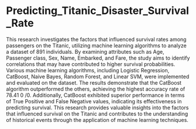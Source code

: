 # Predicting_Titanic_Disaster_Survival_Rate
This research investigates the factors that influenced survival rates among passengers on the Titanic, utilizing machine learning algorithms to analyze a dataset of 891 individuals. By examining attributes such as Age, Passenger class, Sex, Name, Embarked, and Fare, the study aims to identify correlations that may have contributed to higher survival probabilities. Various machine learning algorithms, including Logistic Regression, CatBoost, Naive Bayes, Random Forest, and Linear SVM, were implemented and evaluated on the dataset. The results demonstrate that the CatBoost algorithm outperformed the others, achieving the highest accuracy rate of 78.41 0 /0. Additionally, CatBoost exhibited superior performance in terms of True Positive and False Negative values, indicating its effectiveness in predicting survival. This research provides valuable insights into the factors that influenced survival on the Titanic and contributes to the understanding of historical events through the application of machine learning techniques.
